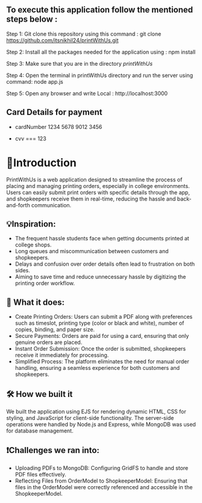 ## To execute this application follow the mentioned steps below :

Step 1: Git clone this repository using  this command : git clone https://github.com/itsnikhil24/printWithUs.git

Step 2: Install all the packages needed for the application using : npm install

Step 3: Make sure that you are in the directory *printWithUs*

Step 4: Open the terminal in printWithUs directory and run the server using command: node app.js

Step 5: Open any browser and write Local : http://localhost:3000

## Card Details for payment 
- cardNumber 1234 5678 9012 3456 

- cvv ===  123





# 🥁Introduction

PrintWithUs is a web application designed to streamline the process of placing and managing printing orders, especially in college environments. Users can easily submit print orders with specific details through the app, and shopkeepers receive them in real-time, reducing the hassle and back-and-forth communication.


## 💡Inspiration:


-  The frequent hassle students face when getting documents printed at college shops.
-  Long queues and miscommunication between customers and shopkeepers.
-  Delays and confusion over order details often lead to frustration on both sides.
-  Aiming to save time and reduce unnecessary hassle by digitizing the printing order workflow.
  
## 💬 What it does:

-  Create Printing Orders: Users can submit a PDF along with preferences such as timeslot, printing type (color or black and white), number of copies, binding, and paper size.
-  Secure Payments: Orders are paid for using a card, ensuring that only genuine orders are placed.
-  Instant Order Submission: Once the order is submitted, shopkeepers receive it immediately for processing.
-  Simplified Process: The platform eliminates the need for manual order handling, ensuring a seamless experience for both customers and shopkeepers.


## 🛠 How we built it

We built the application using EJS for rendering dynamic HTML, CSS for styling, and JavaScript for client-side functionality. The server-side operations were handled by Node.js and Express, while MongoDB was used for database management.


## ❗Challenges we ran into:

-  Uploading PDFs to MongoDB: Configuring GridFS to handle and store PDF files effectively.
-  Reflecting Files from OrderModel to ShopkeeperModel: Ensuring that files in the OrderModel were correctly referenced and accessible in the ShopkeeperModel.